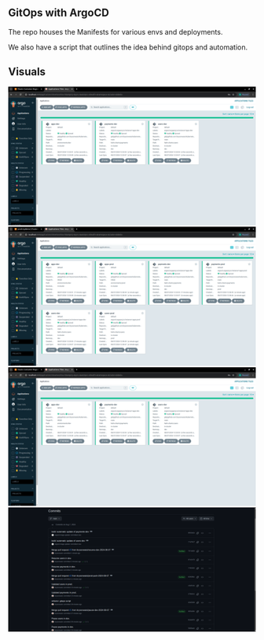 ## GitOps with ArgoCD
The repo houses the Manifests for various envs and deployments.

We also have a script that outlines the idea behind gitops and automation.

## Visuals
 <img src="https://github.com/brysonwaisi/automate-deployment-with-argocd/blob/main/assets/Screenshot%20from%202024-08-07%2012-33-39.png" />

 <img src="https://github.com/brysonwaisi/automate-deployment-with-argocd/blob/main/assets/Screenshot%20from%202024-08-07%2012-39-39.png" />

  <img src="https://github.com/brysonwaisi/automate-deployment-with-argocd/blob/main/assets/Screenshot%20from%202024-08-07%2012-33-39.png" />

 <img src="https://github.com/brysonwaisi/automate-deployment-with-argocd/blob/main/assets/Screenshot%20from%202024-08-07%2013-35-12.png" />